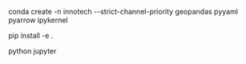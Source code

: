 conda create -n innotech --strict-channel-priority geopandas pyyaml pyarrow ipykernel


pip install -e .


python 
jupyter